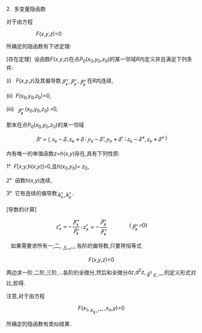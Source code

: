 <div class=Section1>
<p class=MsoNormal><span lang=EN-US>2.&nbsp; </span><span lang=ZH-CN
style='font-family:宋体_GB2312'>多变量隐函数</span></p>
<p class=MsoNormal><span lang=ZH-CN style='font-family:宋体_GB2312'>对于由方程</span></p>
<p class=MsoNormal><span lang=EN-US>&nbsp;&nbsp;&nbsp;&nbsp;&nbsp;&nbsp;&nbsp;&nbsp;&nbsp;&nbsp;&nbsp;&nbsp;&nbsp;&nbsp;&nbsp;&nbsp;&nbsp;&nbsp;&nbsp;
<i>F</i>(<i>x</i>,<i>y</i>,<i>z</i>)=0</span></p>
<p class=MsoNormal><span lang=ZH-CN style='font-family:宋体_GB2312'>所确定的隐函数有下述定理</span><span
lang=EN-US>:</span></p>
<p class=MsoNormal><span lang=EN-US>[</span><span lang=ZH-CN style='font-family:
宋体_GB2312'>存在定理</span><span lang=EN-US>]&nbsp; </span><span lang=ZH-CN
style='font-family:宋体_GB2312'>设函数</span><i><span lang=EN-US>F</span></i><span
lang=EN-US>(<i>x</i>,<i>y</i>,<i>z</i>)</span><span lang=ZH-CN
style='font-family:宋体_GB2312'>在点</span><i><span lang=EN-US>P</span></i><sub><span
lang=EN-US>0</span></sub><span lang=EN-US>(<i>x</i><sub>0</sub>,<i>y</i><sub>0</sub>,<i>z</i><sub>0</sub>)</span><span
lang=ZH-CN style='font-family:宋体_GB2312'>的某一邻域</span><i><span lang=EN-US>R</span></i><span
lang=ZH-CN style='font-family:宋体_GB2312'>内定义并且满足下列条件</span><span lang=EN-US>:</span></p>
<p class=MsoNormal><span lang=EN-US>(i)&nbsp;&nbsp; <i>F</i>(<i>x</i>,<i>y</i>,<i>z</i>)</span><span
lang=ZH-CN style='font-family:宋体_GB2312'>及其偏导数</span><sub><span lang=EN-US
style='font-size:10.5pt'><img width=44 height=25
src="res/17e9d95da129bdd93c34fb6cc6aaaa52_5473_files/image002.gif" u1:shapes="_x0000_i1025"
align=absmiddle></span></sub><span lang=EN-US>,</span><sub><span lang=EN-US
style='font-size:10.5pt'><img width=21 height=23
src="res/17e9d95da129bdd93c34fb6cc6aaaa52_5473_files/image004.gif" u1:shapes="_x0000_i1026"
align=absmiddle></span></sub><span lang=ZH-CN style='font-family:宋体_GB2312'>在</span><i><span
lang=EN-US>R</span></i><span lang=ZH-CN style='font-family:宋体_GB2312'>内连续</span><span
lang=EN-US>,</span></p>
<p class=MsoNormal><span lang=EN-US>(ii)&nbsp; <i>F</i>(<i>x</i><sub>0</sub>,<i>y</i><sub>0</sub>,<i>z</i><sub>0</sub>)=0,</span></p>
<p class=MsoNormal><span lang=EN-US>(iii)&nbsp; </span><sub><span lang=EN-US
style='font-size:10.5pt'><img width=21 height=23
src="res/17e9d95da129bdd93c34fb6cc6aaaa52_5473_files/image006.gif" u1:shapes="_x0000_i1027"
align=absmiddle></span></sub><span lang=EN-US>(<i>x</i><sub>0</sub>,<i>y</i><sub>0</sub>,<i>z</i><sub>0</sub>)
</span><span lang=ZH-CN style='font-family:宋体_GB2312'>≠</span><span lang=EN-US>0,</span></p>
<p class=MsoNormal><span lang=ZH-CN style='font-family:宋体_GB2312'>那末在点</span><i><span
lang=EN-US>P</span></i><sub><span lang=EN-US>0</span></sub><span lang=EN-US>(<i>x</i><sub>0</sub>,<i>y</i><sub>0</sub>,<i>z</i><sub>0</sub>)</span><span
lang=ZH-CN style='font-family:宋体_GB2312'>的某一邻域</span></p>
<p class=MsoNormal align=center style='text-align:center'><sub><span
lang=EN-US style='font-size:10.5pt'><img width=41 height=21
src="res/17e9d95da129bdd93c34fb6cc6aaaa52_5473_files/image008.gif" u1:shapes="_x0000_i1028"
align=absmiddle><img width=91 height=24
src="res/17e9d95da129bdd93c34fb6cc6aaaa52_5473_files/image010.gif" u1:shapes="_x0000_i1029"
align=absmiddle></span></sub><span lang=EN-US>;</span><sub><span lang=EN-US
style='font-size:10.5pt'><img width=101 height=24
src="res/17e9d95da129bdd93c34fb6cc6aaaa52_5473_files/image012.gif" u1:shapes="_x0000_i1030"
align=absmiddle></span></sub><span lang=EN-US>;</span><sub><span lang=EN-US
style='font-size:10.5pt'><img width=103 height=24
src="res/17e9d95da129bdd93c34fb6cc6aaaa52_5473_files/image014.gif" u1:shapes="_x0000_i1031"
align=absmiddle></span></sub><span lang=EN-US>)</span></p>
<p class=MsoNormal><span lang=ZH-CN style='font-family:宋体_GB2312'>内有唯一的单值函数</span><i><span
lang=EN-US>z</span></i><span lang=EN-US>=<i>h</i>(<i>x</i>,<i>y</i>)</span><span
lang=ZH-CN style='font-family:宋体_GB2312'>存在</span><span lang=EN-US>,</span><span
lang=ZH-CN style='font-family:宋体_GB2312'>具有下列性质</span><span lang=EN-US>:</span></p>
<p class=MsoNormal><span lang=EN-US>1°&nbsp; <i>F</i>[<i>x</i>,<i>y</i>,<i>h</i>(<i>x</i>,<i>y</i>)]</span><span
lang=ZH-CN style='font-family:宋体_GB2312'>≡</span><span lang=EN-US>0,</span><span
lang=ZH-CN style='font-family:宋体_GB2312'>且</span><i><span lang=EN-US>h</span></i><span
lang=EN-US>(<i>x</i><sub>0</sub>,<i>y</i><sub>0</sub>)= <i>z</i><sub>0</sub>,</span></p>
<p class=MsoNormal><span lang=EN-US>2°&nbsp; </span><span lang=ZH-CN
style='font-family:宋体_GB2312'>函数</span><i><span lang=EN-US>h</span></i><span
lang=EN-US>(<i>x</i>,<i>y</i>)</span><span lang=ZH-CN style='font-family:宋体_GB2312'>连续</span><span
lang=EN-US>,</span></p>
<p class=MsoNormal><span lang=EN-US>3°&nbsp; </span><span lang=ZH-CN
style='font-family:宋体_GB2312'>它有连续的偏导数</span><sub><span lang=EN-US
style='font-size:10.5pt'><img width=40 height=25
src="res/17e9d95da129bdd93c34fb6cc6aaaa52_5473_files/image016.gif" u1:shapes="_x0000_i1032"
align=absmiddle></span></sub><span lang=EN-US>.</span></p>
<p class=MsoNormal><span lang=EN-US>[</span><span lang=ZH-CN style='font-family:
宋体_GB2312'>导数的计算</span><span lang=EN-US>]</span></p>
<p class=MsoNormal align=center style='text-align:center'><sub><span
lang=EN-US style='font-size:10.5pt'><img width=68 height=47
src="res/17e9d95da129bdd93c34fb6cc6aaaa52_5473_files/image018.gif" u1:shapes="_x0000_i1045"
align=absmiddle></span></sub><span lang=EN-US>,</span><sub><span lang=EN-US
style='font-size:10.5pt'><img width=69 height=48
src="res/17e9d95da129bdd93c34fb6cc6aaaa52_5473_files/image020.gif" u1:shapes="_x0000_i1046"
align=absmiddle></span></sub><span lang=EN-US>&nbsp;&nbsp;&nbsp;&nbsp;&nbsp;&nbsp;&nbsp;&nbsp;&nbsp;&nbsp;&nbsp;&nbsp;&nbsp; (</span><sub><span
lang=EN-US style='font-size:10.5pt'><img width=21 height=23
src="res/17e9d95da129bdd93c34fb6cc6aaaa52_5473_files/image022.gif" u1:shapes="_x0000_i1047"
align=absmiddle></span></sub><span lang=ZH-CN style='font-family:宋体_GB2312'>≠</span><span
lang=EN-US>0)</span></p>
<p class=MsoNormal><span lang=EN-US>&nbsp;&nbsp; </span><span lang=ZH-CN
style='font-family:宋体_GB2312'>如果需要求所有一</span><span lang=EN-US>,</span><span
lang=ZH-CN style='font-family:宋体_GB2312'>二</span><span lang=EN-US>,<sub><img
width=41 height=17 src="res/17e9d95da129bdd93c34fb6cc6aaaa52_5473_files/image024.gif"
u1:shapes="_x0000_i1048" align=absmiddle></sub></span><span lang=ZH-CN
style='font-family:宋体_GB2312'>各阶的偏导数</span><span lang=EN-US>,</span><span
lang=ZH-CN style='font-family:宋体_GB2312'>只要将恒等式</span></p>
<p class=MsoNormal align=center style='text-align:center'><i><span lang=EN-US>F</span></i><span
lang=EN-US>(<i>x</i>,<i>y</i>,<i>z</i>)=0</span></p>
<p class=MsoNormal><span lang=ZH-CN style='font-family:宋体_GB2312'>两边求一阶</span><span
lang=EN-US>,</span><span lang=ZH-CN style='font-family:宋体_GB2312'>二阶</span><span
lang=EN-US>,</span><span lang=ZH-CN style='font-family:宋体_GB2312'>三阶</span><span
lang=EN-US>,...</span><span lang=ZH-CN style='font-family:宋体_GB2312'>各阶的全微分</span><span
lang=EN-US>,</span><span lang=ZH-CN style='font-family:宋体_GB2312'>然后和全微分</span><span
lang=EN-US>d<i>z</i>,d<sup>2</sup><i>z</i>,<sub><img width=49 height=24
src="res/17e9d95da129bdd93c34fb6cc6aaaa52_5473_files/image026.gif" u1:shapes="_x0000_i1049"
align=absmiddle></sub></span><span lang=ZH-CN style='font-family:宋体_GB2312'>的定义形式对比</span><span
lang=EN-US>,</span><span lang=ZH-CN style='font-family:宋体_GB2312'>即得</span><span
lang=EN-US>.</span></p>
<p class=MsoNormal><span lang=ZH-CN style='font-family:宋体_GB2312'>注意</span><span
lang=EN-US>,</span><span lang=ZH-CN style='font-family:宋体_GB2312'>对于由方程</span></p>
<p class=MsoNormal align=center style='text-align:center'><i><span lang=EN-US>F</span></i><span
lang=EN-US>(<i>x</i><sub>1</sub>,<i><sub><img width=40 height=23
src="res/17e9d95da129bdd93c34fb6cc6aaaa52_5473_files/image028.gif" u1:shapes="_x0000_i1050"
align=absmiddle></sub></i>,<i>x<sub>n</sub></i>,<i>y</i>)=0</span></p>
<p class=MsoNormal><span lang=ZH-CN style='font-family:宋体_GB2312'>所确定的隐函数有类似结果</span><span
lang=EN-US>.</span></p>
</div>